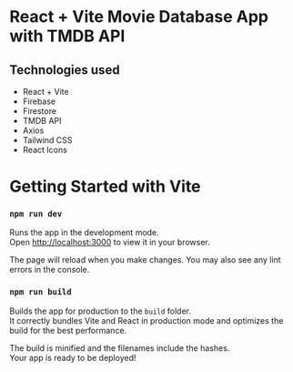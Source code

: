 # React + Vite Movie Database App with TMDB API

## Technologies used

- React + Vite
- Firebase
- Firestore
- TMDB API
- Axios
- Tailwind CSS
- React Icons

# Getting Started with Vite

### `npm run dev`

Runs the app in the development mode.\
Open [http://localhost:3000](http://localhost:3000) to view it in your browser.

The page will reload when you make changes.
You may also see any lint errors in the console.

### `npm run build`

Builds the app for production to the `build` folder.\
It correctly bundles Vite and React in production mode and optimizes the build for the best performance.

The build is minified and the filenames include the hashes.\
Your app is ready to be deployed!
